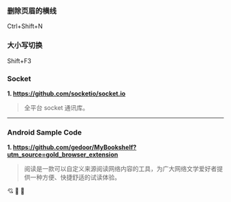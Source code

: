 ### 删除页眉的横线
Ctrl+Shift+N

### 大小写切换
Shift+F3

### Socket

**1. https://github.com/socketio/socket.io**
> 全平台 socket 通讯库。
___

### Android Sample Code

**1. https://github.com/gedoor/MyBookshelf?utm_source=gold_browser_extension**
> 阅读是一款可以自定义来源阅读网络内容的工具，为广大网络文学爱好者提供一种方便、快捷舒适的试读体验。

💘 🏅 🤯